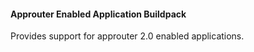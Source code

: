 #### Approuter Enabled Application Buildpack

Provides support for approuter 2.0 enabled applications.
